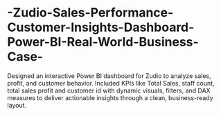 # -Zudio-Sales-Performance-Customer-Insights-Dashboard-Power-BI-Real-World-Business-Case-
Designed an interactive Power BI dashboard for Zudio to analyze sales, profit, and customer behavior. Included KPIs like Total Sales, staff count, total sales profit and customer id  with dynamic visuals, filters, and DAX measures to deliver actionable insights through a clean, business-ready layout.

